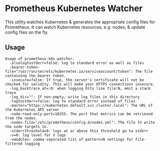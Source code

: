# Prometheus Kubernetes Watcher

This utility watches Kubernetes & generates the appropriate
config files for Prometheus. It can watch Kubernetes resources, e.g.
nodes, & update config files on the fly.

## Usage
```
Usage of prometheus-k8s-watcher:
  -alsologtostderr=false: log to standard error as well as files
  -bearer-token-file="/var/run/secrets/kubernetes.io/serviceaccount/token": The file containing the bearer token.
  -insecure=false: If true, the server's certificate will not be checked for validity. This will make your HTTPS connections insecure.
  -log_backtrace_at=:0: when logging hits line file:N, emit a stack trace
  -log_dir="": If non-empty, write log files in this directory
  -logtostderr=false: log to standard error instead of files
  -master="https://kubernetes.default.svc.cluster.local": The URL of the Kubernetes API server
  -node-read-only-port=10255: The port that metrics can be retrieved from the nodes.
  -nodes-file="/etc/prometheus/config.d/nodes.yml": The file to write the node targets to.
  -stderrthreshold=0: logs at or above this threshold go to stderr
  -v=0: log level for V logs
  -vmodule=: comma-separated list of pattern=N settings for file-filtered logging
```
